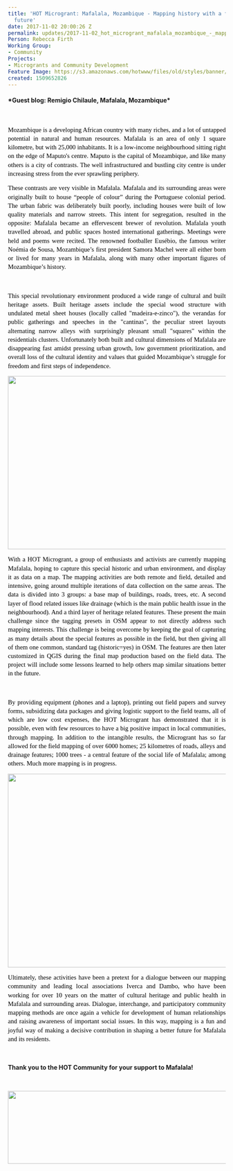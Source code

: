 ```yaml
---
title: 'HOT Microgrant: Mafalala, Mozambique - Mapping history with a focus on the
  future'
date: 2017-11-02 20:00:26 Z
permalink: updates/2017-11-02_hot_microgrant_mafalala_mozambique_-_mapping_history_with_a_focus_on_the_future
Person: Rebecca Firth
Working Group:
- Community
Projects:
- Microgrants and Community Development
Feature Image: https://s3.amazonaws.com/hotwww/files/old/styles/banner/public/Screen+Shot+2017-11-02+at+21.00.42.png
created: 1509652826
---
```


<h4>*Guest blog: Remigio Chilaule, Mafalala, Mozambique*</h4><p>&nbsp;</p><p style="line-height: 1.3800000000000001; margin-top: 0pt; margin-bottom: 10pt; text-align: justify;" dir="ltr"><span style="font-size: 11pt; font-family: Calibri; color: #000000; background-color: transparent; font-weight: 400; font-style: normal; font-variant: normal; text-decoration: none; vertical-align: baseline; white-space: pre-wrap;">Mozambique is a developing African country with many riches, and a lot of untapped potential in natural and human resources. Mafalala is an area of only 1 square kilometre, but with 25,000 inhabitants. It is a low-income neighbourhood sitting right on the edge of Maputo's centre. Maputo is the capital of Mozambique, and like many others is a city of contrasts. The well infrastructured and bustling city centre is under increasing stress from the ever sprawling periphery.</span></p><p style="line-height: 1.3800000000000001; margin-top: 0pt; margin-bottom: 10pt; text-align: justify;" dir="ltr"><span style="font-size: 11pt; font-family: Calibri; color: #000000; background-color: transparent; font-weight: 400; font-style: normal; font-variant: normal; text-decoration: none; vertical-align: baseline; white-space: pre-wrap;">These contrasts are very visible in Mafalala. Mafalala and its surrounding areas were originally built to house “people of colour” during the Portuguese colonial period. The urban fabric was deliberately built poorly, including houses were built of low quality materials and narrow streets. This intent for segregation, resulted in the opposite: Mafalala became an effervescent brewer of revolution. Mafalala youth travelled abroad, and public spaces hosted international gatherings. Meetings were held and poems were recited. The renowned footballer Eusébio, the famous writer Noémia de Sousa, Mozambique’s first president Samora Machel were all either born or lived for many years in Mafalala, along with many other important figures of Mozambique’s history.</span></p><p style="line-height: 1.3800000000000001; margin-top: 0pt; margin-bottom: 10pt; text-align: justify;" dir="ltr">&nbsp;</p><p style="line-height: 1.3800000000000001; margin-top: 0pt; margin-bottom: 10pt; text-align: justify;" dir="ltr"><span style="font-size: 11pt; font-family: Calibri; color: #000000; background-color: transparent; font-weight: 400; font-style: normal; font-variant: normal; text-decoration: none; vertical-align: baseline; white-space: pre-wrap;">This special revolutionary environment produced a wide range of cultural and built heritage assets. Built heritage assets include the special wood structure with undulated metal sheet houses (locally called "madeira-e-zinco"), the verandas for public gatherings and speeches in the "cantinas", the peculiar street layouts alternating narrow alleys with surprisingly pleasant small "squares" within the residentials clusters. Unfortunately both built and cultural dimensions of Mafalala are disappearing fast amidst pressing urban growth, low government prioritization, and overall loss of the cultural identity and values that guided Mozambique’s struggle for freedom and first steps of independence.</span></p><p style="line-height: 1.3800000000000001; margin-top: 0pt; margin-bottom: 10pt; text-align: justify;" dir="ltr"><span style="font-size: 11pt; font-family: Calibri; color: #000000; background-color: transparent; font-weight: 400; font-style: normal; font-variant: normal; text-decoration: none; vertical-align: baseline; white-space: pre-wrap;"><img src="https://s3.amazonaws.com/hotwww/files/old/Screen%20Shot%202017-11-02%20at%2020.57.26.png" alt="" style="width:564px;height:400px"></span></p><p style="line-height: 1.3800000000000001; margin-top: 0pt; margin-bottom: 10pt; text-align: justify;" dir="ltr"><span style="font-size: 11pt; font-family: Calibri; color: #000000; background-color: transparent; font-weight: 400; font-style: normal; font-variant: normal; text-decoration: none; vertical-align: baseline; white-space: pre-wrap;">With a HOT Microgrant, a group of enthusiasts and activists are currently mapping Mafalala, hoping to capture this special historic and urban environment, and display it as data on a map. The mapping activities are both remote and field, detailed and intensive, going around multiple iterations of data collection on the same areas. The data is divided into 3 groups: a base map of buildings, roads, trees, etc. A second layer of flood related issues like drainage (which is the main public health issue in the neighbourhood). And a third layer of heritage related features. These present the main challenge since the tagging presets in OSM appear to not directly address such mapping interests. This challenge is being overcome by keeping the goal of capturing as many details about the special features as possible in the field, but then giving all of them one common, standard tag (historic=yes) in OSM. The features are then later customized in QGIS during the final map production based on the field data. The project will include some lessons learned to help others map similar situations better in the future.</span></p><p style="line-height: 1.3800000000000001; margin-top: 0pt; margin-bottom: 10pt; text-align: justify;" dir="ltr">&nbsp;</p><p style="line-height: 1.3800000000000001; margin-top: 0pt; margin-bottom: 10pt; text-align: justify;" dir="ltr"><span style="font-size: 11pt; font-family: Calibri; color: #000000; background-color: transparent; font-weight: 400; font-style: normal; font-variant: normal; text-decoration: none; vertical-align: baseline; white-space: pre-wrap;">By providing equipment (phones and a laptop), printing out field papers and survey forms, subsidizing data packages and giving logistic support to the field teams, all of which are low cost expenses, the HOT Microgrant has demonstrated that it is possible, even with few resources to have a big positive impact in local communities, through mapping. In addition to the intangible results, the Microgrant has so far allowed for the field mapping of over 6000 homes; 25 kilometres of roads, alleys and drainage features; 1000 trees - a central feature of the social life of Mafalala; among others. Much more mapping is in progress.</span></p><p style="line-height: 1.3800000000000001; margin-top: 0pt; margin-bottom: 10pt; text-align: justify;" dir="ltr"><span style="font-size: 11pt; font-family: Calibri; color: #000000; background-color: transparent; font-weight: 400; font-style: normal; font-variant: normal; text-decoration: none; vertical-align: baseline; white-space: pre-wrap;"><img src="https://s3.amazonaws.com/hotwww/files/old/Screen%20Shot%202017-11-02%20at%2020.58.45.png" alt="" style="width:599px;height:447px"></span></p><p style="line-height: 1.3800000000000001; margin-top: 0pt; margin-bottom: 10pt; text-align: justify;" dir="ltr"><span style="font-size: 11pt; font-family: Calibri; color: #000000; background-color: transparent; font-weight: 400; font-style: normal; font-variant: normal; text-decoration: none; vertical-align: baseline; white-space: pre-wrap;">Ultimately, these activities have been a pretext for a dialogue between our mapping community and leading local associations Iverca and Dambo, who have been working for over 10 years on the matter of cultural heritage and public health in Mafalala and surrounding areas. Dialogue, interchange, and participatory community mapping methods are once again a vehicle for development of human relationships and raising awareness of important social issues. In this way, mapping is a fun and joyful way of making a decisive contribution in shaping a better future for Mafalala and its residents.</span></p><p style="line-height: 1.3800000000000001; margin-top: 0pt; margin-bottom: 10pt; text-align: justify;" dir="ltr">&nbsp;</p><h4 style="line-height: 1.3800000000000001; margin-top: 0pt; margin-bottom: 10pt; text-align: justify;" dir="ltr">Thank you to the HOT Community for your support to Mafalala!</h4><p>&nbsp;</p><p style="line-height: 1.3800000000000001; margin-top: 0pt; margin-bottom: 10pt; text-align: justify;" dir="ltr"><img src="https://s3.amazonaws.com/hotwww/files/old/Screen%20Shot%202017-11-02%20at%2020.58.52.png" alt="" style="width:596px;height:168px"></p><p style="line-height: 1.3800000000000001; margin-top: 0pt; margin-bottom: 10pt; text-align: justify;" dir="ltr">&nbsp;</p>
